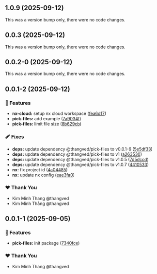 ## 1.0.9 (2025-09-12)

This was a version bump only, there were no code changes.

## 0.0.3 (2025-09-12)

This was a version bump only, there were no code changes.

## 0.0.2-0 (2025-09-12)

This was a version bump only, there were no code changes.

## 0.0.1-2 (2025-09-12)

### 🚀 Features

- **nx-cloud:** setup nx cloud workspace ([fea6d17](https://github.com/thangved/pick-files/commit/fea6d17))
- **pick-files:** add example ([7a9034f](https://github.com/thangved/pick-files/commit/7a9034f))
- **pick-files:** limit file size ([8b629cb](https://github.com/thangved/pick-files/commit/8b629cb))

### 🩹 Fixes

- **deps:** update dependency @thangved/pick-files to v0.0.1-6 ([5e5df33](https://github.com/thangved/pick-files/commit/5e5df33))
- **deps:** update dependency @thangved/pick-files to v1 ([a263530](https://github.com/thangved/pick-files/commit/a263530))
- **deps:** update dependency @thangved/pick-files to v1.0.5 ([7d5dccd](https://github.com/thangved/pick-files/commit/7d5dccd))
- **deps:** update dependency @thangved/pick-files to v1.0.7 ([4410533](https://github.com/thangved/pick-files/commit/4410533))
- **nx:** fix project id ([4a04485](https://github.com/thangved/pick-files/commit/4a04485))
- **nx:** update nx config ([eae3fa0](https://github.com/thangved/pick-files/commit/eae3fa0))

### ❤️ Thank You

- Kim Minh Thang @thangved
- Kim Minh Thắng @thangved

## 0.0.1-1 (2025-09-05)

### 🚀 Features

- **pick-files:** init package ([7340fce](https://github.com/thangved/pick-files/commit/7340fce))

### ❤️ Thank You

- Kim Minh Thang @thangved
